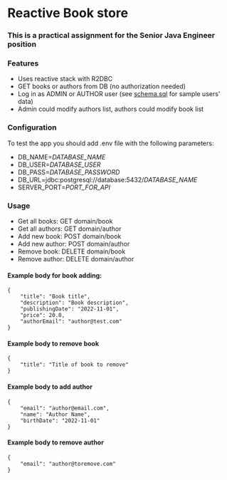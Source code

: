 # Reactive Book store

### This is a practical assignment for the Senior Java Engineer position
### Features
* Uses reactive stack with R2DBC
* GET books or authors from DB (no authorization needed)
* Log in as ADMIN or AUTHOR user (see [schema.sql](src/main/resources/schema.sql) for sample users' data)
* Admin could modify authors list, authors could modify book list

### Configuration
To test the app you should add .env file with the following parameters:
* DB_NAME=_DATABASE_NAME_
* DB_USER=_DATABASE_USER_
* DB_PASS=_DATABASE_PASSWORD_
* DB_URL=jdbc:postgresql://database:5432/_DATABASE_NAME_
* SERVER_PORT=_PORT_FOR_API_

### Usage
* Get all books: GET domain/book
* Get all authors: GET domain/author
* Add new book: POST domain/book
* Add new author: POST domain/author
* Remove book: DELETE domain/book
* Remove author: DELETE domain/author

#### Example body for book adding:
```
{
    "title": "Book title",
    "description": "Book description",
    "publishingDate": "2022-11-01",
    "price": 20.0,
    "authorEmail": "author@test.com"
}
```

#### Example body to remove book
```
{
    "title": "Title of book to remove"
}
```

#### Example body to add author
```
{
    "email": "author@email.com",
    "name": "Author Name",
    "birthDate": "2022-11-01"
}
```

#### Example body to remove author
```
{
    "email": "author@toremove.com"
}
```